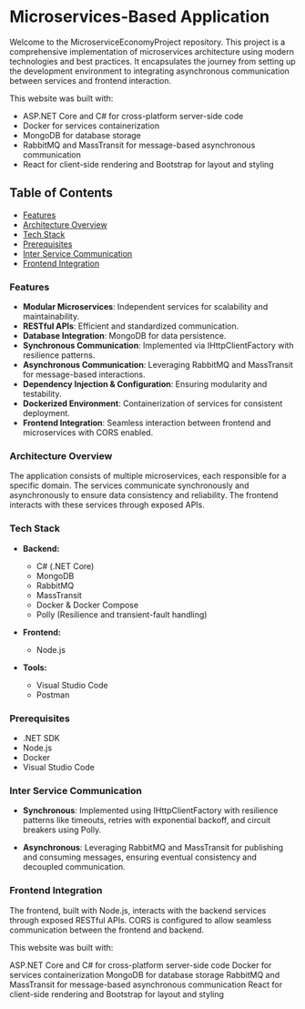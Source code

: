 # Microservices-Based Application

Welcome to the MicroserviceEconomyProject repository. This project is a comprehensive implementation of microservices architecture using modern technologies and best practices. It encapsulates the journey from setting up the development environment to integrating asynchronous communication between services and frontend interaction.

This website was built with:

+ ASP.NET Core and C# for cross-platform server-side code
+ Docker for services containerization
+ MongoDB for database storage
+ RabbitMQ and MassTransit for message-based asynchronous communication
+ React for client-side rendering and Bootstrap for layout and styling

## Table of Contents

+ [Features](###-features)
+ [Architecture Overview](###architecture-overview)
+ [Tech Stack](###-tech-stack)
+ [Prerequisites](###-prerequisites)
+ [Inter Service Communication](###-inter-service-communication)
+ [Frontend Integration](###-frontend-integration)

 ### Features

+ **Modular Microservices**: Independent services for scalability and maintainability.
+ **RESTful APIs**: Efficient and standardized communication.
+ **Database Integration**: MongoDB for data persistence.
+ **Synchronous Communication**: Implemented via IHttpClientFactory with resilience patterns.
+ **Asynchronous Communication**: Leveraging RabbitMQ and MassTransit for message-based interactions.
+ **Dependency Injection & Configuration**: Ensuring modularity and testability.
+ **Dockerized Environment**: Containerization of services for consistent deployment.
+ **Frontend Integration**: Seamless interaction between frontend and microservices with CORS enabled.

### Architecture Overview

The application consists of multiple microservices, each responsible for a specific domain. The services communicate synchronously and asynchronously to ensure data consistency and reliability. The frontend interacts with these services through exposed APIs.

### Tech Stack

+ **Backend:**
  - C# (.NET Core)
  - MongoDB
  - RabbitMQ
  - MassTransit
  - Docker & Docker Compose
  - Polly (Resilience and transient-fault handling)

+ **Frontend:**
  - Node.js

+ **Tools:**
  - Visual Studio Code
  - Postman

### Prerequisites

+ .NET SDK
+ Node.js
+ Docker
+ Visual Studio Code

### Inter Service Communication

+ **Synchronous**: Implemented using IHttpClientFactory with resilience patterns like timeouts, retries with exponential backoff, and circuit breakers using Polly.

+ **Asynchronous**: Leveraging RabbitMQ and MassTransit for publishing and consuming messages, ensuring eventual consistency and decoupled communication.

### Frontend Integration

The frontend, built with Node.js, interacts with the backend services through exposed RESTful APIs. CORS is configured to allow seamless communication between the frontend and backend.

This website was built with:

ASP.NET Core and C# for cross-platform server-side code
Docker for services containerization
MongoDB for database storage
RabbitMQ and MassTransit for message-based asynchronous communication
React for client-side rendering and Bootstrap for layout and styling

